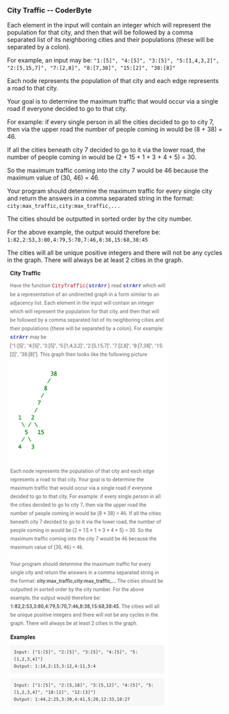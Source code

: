 ### City Traffic -- CoderByte

Each element in the input will contain an integer which will represent the population for that city, and then that will be followed by a comma separated list of its neighboring cities and their populations (these will be separated by a colon).

For example, an input may be: `"1:[5]", "4:[5]", "3:[5]", "5:[1,4,3,2]", "2:[5,15,7]", "7:[2,8]", "8:[7,38]", "15:[2]", "38:[8]"`

Each node represents the population of that city and each edge represents a road to that city. 

Your goal is to determine the maximum traffic that would occur via a single road if everyone decided to go to that city.

For example: if every single person in all the cities decided to go to city 7, then via the upper road the number of people coming in would be (8 + 38) = 46.

If all the cities beneath city 7 decided to go to it via the lower road, the number of people coming in would be (2 + 15 + 1 + 3 + 4 + 5) = 30.

So the maximum traffic coming into the city 7 would be 46 because the maximum value of (30, 46) = 46.

Your program should determine the maximum traffic for every single city and return the answers in a comma separated string in the format: `city:max_traffic,city:max_traffic,...`

The cities should be outputted in sorted order by the city number.

For the above example, the output would therefore be: `1:82,2:53,3:80,4:79,5:70,7:46,8:38,15:68,38:45`

The cities will all be unique positive integers and there will not be any cycles in the graph. There will always be at least 2 cities in the graph.

![City Traffic](description.png?raw=true "City Traffic")
